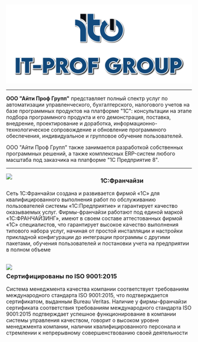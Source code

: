 ![logo](/5.png)

___

 **ООО "Айти Проф Групп"** представляет полный спектр услуг по автоматизации управленческого, бухгалтерского, налогового учетов на базе программных продуктов на платформе "1С": консультации на этапе подбора программного продукта и его демонстрация, поставка, внедрение, проектирование и доработка, информационно-технологическое сопровождение и обновление программного обеспечения, индивидуальное и групповое обучение пользователей.

ООО "Айти Проф Групп" также занимается разработкой собственных программных решений, а также комплексных ERP-систем любого масштаба под заказчика на платформе "1С Предприятие 8". 

___

<img src="https://github.com/user-attachments/assets/970b0070-c609-4cdb-aa18-5cfc1d68a30f" align="left" width="256">
<h3> 1С:Франчайзи</h3>
<p>Сеть 1С:Франчайзи создана и развивается фирмой «1С» для квалифицированного выполнения работ по обслуживанию пользователей системы «1С:Предприятие» и гарантирует качество оказываемых услуг. Фирмы-франчайзи работают под единой маркой «1С:ФРАНЧАЙЗИНГ», имеют в своем составе аттестованных фирмой «1С» специалистов, что гарантирует высокое качество выполнения типового набора услуг, начиная от простой инсталляции и настройки прикладной конфигурации до интеграции программы с другими пакетами, обучения пользователей и постановки учета на предприятии в полном объеме</p>

<br>


<img src="https://github.com/user-attachments/assets/382a1f91-d381-43c8-8887-f30185264653" align="left" width="256">
<h3> Сертифицированы по ISO 9001:2015 </h3>
<p>Система менеджмента качества компании соответствует требованиям международного стандарта ISO 9001:2015, что подтверждается сертификатом, выданным Bureau Veritas. Наличие у фирмы-франчайзи сертификата соответствия требованиям международного стандарта ISO 9001:2015 подтверждает успешное функционирование в компании системы управления качеством, говорит о высоком уровне менеджмента компании, наличии квалифицированного персонала и стремлении к непрерывному совершенствованию своей деятельности</p>
